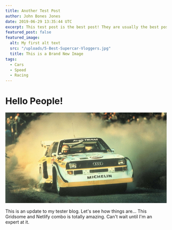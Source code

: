 ```yaml
---
title: Another Test Post
author: John Bones Jones
date: 2019-06-29 13:35:44 UTC
excerpt: This test post is the best post! They are usually the best posts...
featured_post: false
featured_image:
  alt: My first alt text
  src: "/uploads/5-Best-Supercar-Vloggers.jpg"
  title: This is a Brand New Image
tags:
  - Cars
  - Speed
  - Racing
---
```

# Hello People!

![Walter Rohrl Audi Quattro](/uploads/Walter-Rohrl-Rally-Legend.jpg "Walter driving like a lunatic!")

This is an update to my tester blog. Let's see how things are... This Gridsome and Netlify combo is totally amazing. Can't wait until I'm an expert at it.
